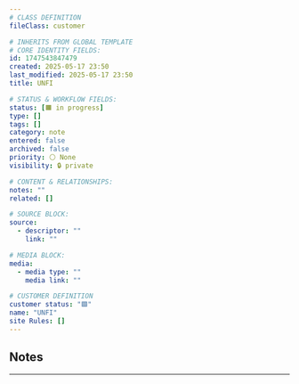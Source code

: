 ```yaml
---
# CLASS DEFINITION
fileClass: customer

# INHERITS FROM GLOBAL TEMPLATE
# CORE IDENTITY FIELDS:
id: 1747543847479
created: 2025-05-17 23:50
last_modified: 2025-05-17 23:50
title: UNFI

# STATUS & WORKFLOW FIELDS:
status: [🟧 in progress]
type: []
tags: []
category: note
entered: false
archived: false
priority: ⚪ None
visibility: 🔒 private

# CONTENT & RELATIONSHIPS:
notes: ""
related: []

# SOURCE BLOCK:
source:
  - descriptor: ""
    link: ""

# MEDIA BLOCK:
media:
  - media type: ""
    media link: ""

# CUSTOMER DEFINITION
customer status: "🟩"
name: "UNFI"
site Rules: []
---
```


## Notes
---



